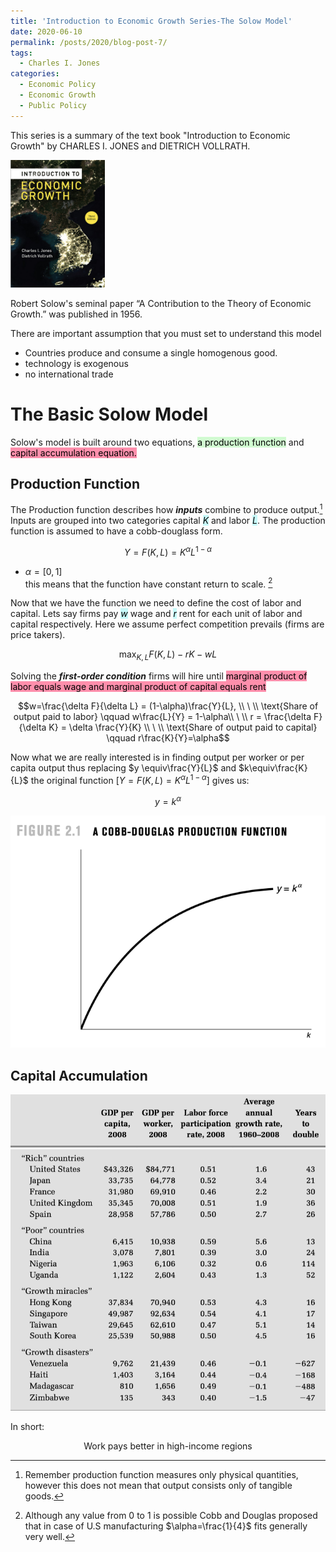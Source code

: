 ```yaml
---
title: 'Introduction to Economic Growth Series-The Solow Model'
date: 2020-06-10
permalink: /posts/2020/blog-post-7/
tags:
  - Charles I. Jones
categories:
  - Economic Policy
  - Economic Growth
  - Public Policy
---
```

<!-- Local 에서 보면서 editing 하려면 includes에서 불러와야함. 단, Github url 문제로 Deploy상에는 정상적으로 import가 안됨으로 
로컬용으로 include코드를 추가하고
Github용으로는 link tag를 추가함-->
<!-- <link href="{{ site.baseurl }}/lelias.github.io/assets/css/econ_series.css" rel="stylesheet"> -->

<style>
  @import url('https://fonts.googleapis.com/css2?family=Playfair+Display:wght@900&display=swap');
  {% include blog_css/econ_series.css %}
</style>

This series is a summary of the text book "Introduction to Economic Growth" by CHARLES I. JONES and DIETRICH VOLLRATH.

<p align = "left">
  <img src = "https://github.com/elias-lee/lelias.github.io/blob/master/_posts/resources/econ_growth/econ_growth_cover.png?raw=true" style="max-width: 30%;">
</p>

Robert Solow's seminal paper “A Contribution to the Theory of Economic Growth.” was published in 1956. 

There are important assumption that you must set to understand this model 
- Countries produce and consume a single homogenous good. 
- technology is exogenous
- no international trade

# The Basic Solow Model
Solow's model is built around two equations, <mark style="background: #BBFABBA6;">a production function</mark> and <mark style="background: #FF5582A6;">capital accumulation equation.</mark> 

## Production Function
The Production function describes how ***inputs*** combine to produce output.[^1] Inputs are grouped into two categories capital <mark style="background: #ABF7F7A6;">$K$</mark>  and labor <mark style="background: #ABF7F7A6;">$L$</mark>. The production function is assumed to have a cobb-douglass form. 

$$ Y = F(K,L) = K^\alpha L^{1-\alpha}$$

- $\alpha = [0,1]$  
this means that the function have constant return to scale. [^2]

Now that we have the function we need to define the cost of labor and capital. Lets say firms pay <mark style="background: #ABF7F7A6;">$w$</mark> wage and <mark style="background: #ABF7F7A6;">$r$</mark> rent for each unit of labor and capital respectively. Here we assume perfect competition prevails (firms are price takers). 

$$\max_{K,L} F(K,L)-rK-wL$$

Solving the __*first-order condition*__ firms will hire until <mark style="background: #FF5582A6;">marginal product of labor equals wage and marginal product of capital equals rent</mark>

$$w=\frac{\delta F}{\delta L} = (1-\alpha)\frac{Y}{L}, \\ \ \\ \text{Share of output paid to labor} \qquad w\frac{L}{Y} = 1-\alpha\\ \ \\ r = \frac{\delta F}{\delta K} = \delta \frac{Y}{K} \\ \ \\ \text{Share of output paid to capital} \qquad r\frac{K}{Y}=\alpha$$ 


Now what we are really interested is in finding output per worker or per capita output thus replacing $y \equiv\frac{Y}{L}$ and $k\equiv\frac{K}{L}$ the original function [$Y = F(K,L) = K^\alpha L^{1-\alpha}$] gives us: 

$$y=k^\alpha $$

![World GDP Growth Rate](https://github.com/elias-lee/lelias.github.io/blob/master/_posts/resources/econ_growth/cobb-douglas-pf.png?raw=true)



## Capital Accumulation
<!-- TODO: from page 24  -->


















[^1]: Remember production function measures only physical quantities, however this does not mean that output consists only of tangible goods. 

[^2]: Although any value from 0 to 1 is possible Cobb and Douglas proposed that in case of U.S manufacturing $\alpha=\frac{1}{4}$ fits generally very well. 















![](https://github.com/elias-lee/lelias.github.io/blob/master/_posts/resources/econ_growth/econ_stats_on_growth.png?raw=true)


In short: 
<p style="text-align: center;"> Work pays better in high-income regions </p>


